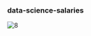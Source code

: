 ### data-science-salaries
![8](https://user-images.githubusercontent.com/119788228/224663199-bfc7ad45-ce99-4514-9686-4ff0e7412eda.png)
